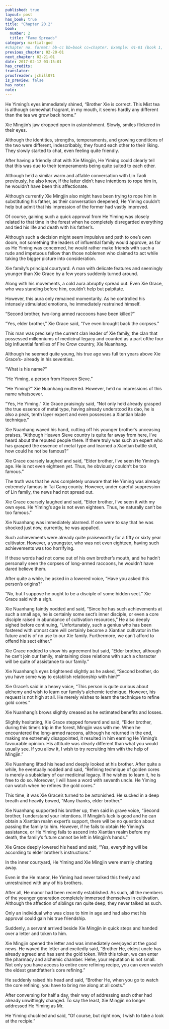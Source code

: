 ```yaml
---
published: true
layout: post
has_book: true
title: "Chapter 20.2"
book:
  number: 2
  title: "Fame Spreads"
category: martial-god
#chapter no. format: bb-cc bb=book cc=chapter. Example: 01-01 (book 1, chapter 1)
previous_chapter: 02-20-01
next_chapter: 02-21-01
date: 2017-02-12 03:15:01 
has_credits:
translator:
proofreader: jchill071
is_preview: false
has_note: 
note: 
---
```

He Yiming’s eyes immediately shined, “Brother Xie is correct. This Mist tea is although somewhat fragrant, in my mouth, it seems hardly any different than the tea we grow back home.”

Xie Mingjin’s jaw dropped open in astonishment. Slowly, smiles flickered in their eyes.

Although the identities, strengths, temperaments, and growing conditions of the two were different, indescribably, they found each other to their liking. They slowly started to chat, even feeling quite friendly.

After having a friendly chat with Xie Mingjin, He Yiming could clearly tell that this was due to their temperaments being quite suited to each other.
<!--more-->
Although he’d a similar warm and affable conversation with Lin Taoli previously, he also knew, if the latter didn’t have intentions to rope him in, he wouldn’t have been this affectionate.

Although currently Xie Mingjin also might have been trying to rope him in substituting his father, as their conversation deepened, He Yiming couldn’t help but admit that his impression of the former had vastly improved.

Of course, gaining such a quick approval from He Yiming was closely related to that time in the forest when he completely disregarded everything and tied his life and death with his father’s.

Although such a decision might seem impulsive and path to one’s own doom, not something the leaders of influential family would approve, as far as He Yiming was concerned, he would rather make friends with such a rude and impetuous fellow than those noblemen who claimed to act while taking the bigger picture into consideration.

Xie family’s principal courtyard. A man with delicate features and seemingly younger than Xie Grace by a few years suddenly turned around.

Along with his movements, a cold aura abruptly spread out. Even Xie Grace, who was standing before him, couldn’t help but palpitate.

However, this aura only remained momentarily. As he controlled his intensely stimulated emotions, he immediately restrained himself.

“Second brother, two-long armed raccoons have been killed?”

“Yes, elder brother,” Xie Grace said, “I’ve even brought back the corpses.”

This man was precisely the current clan leader of Xie family, the clan that possessed millenniums of medicinal legacy and counted as a part ofthe four big influential families of Fire Crow country, Xie Nuanhang.

Although he seemed quite young, his true age was full ten years above Xie Grace’s- already in his seventies.

“What is his name?”

“He Yiming, a person from Heaven Sieve.”

“He Yiming?”  Xie Nuanhang muttered. However, he’d no impressions of this name whatsoever.

“Yes, He Yiming.” Xie Grace praisingly said, “Not only he’d already grasped the true essence of metal type, having already understood its dao, he is also a peak, tenth layer expert and even possesses a Xiantian blade technique.”

Xie Nuanhang waved his hand, cutting off his younger brother’s unceasing praises, “Although Heaven Sieve country is quite far away from here, I’ve heard about the reputed people there. If there truly was such an expert who has grasped the essence of metal type and learned a Xiantian battle skill, how could he not be famous?”

Xie Grace coarsely laughed and said, “Elder brother, I’ve seen He Yiming’s age. He is not even eighteen yet. Thus, he obviously couldn’t be too famous.”

The truth was that he was completely unaware that He Yiming was already extremely famous in Tai Cang county. However, under careful suppression of Lin family, the news had not spread out.

Xie Grace coarsely laughed and said, “Elder brother, I’ve seen it with my own eyes. He Yiming’s age is not even eighteen. Thus, he naturally can’t be too famous.”

Xie Nuanhang was immediately alarmed. If one were to say that he was shocked just now, currently, he was appalled.

Such achievements were already quite praiseworthy for a fifty or sixty year cultivator. However, a youngster, who was not even eighteen, having such achievements was too horrifying.

If these words had not come out of his own brother’s mouth, and he hadn’t personally seen the corpses of long-armed raccoons, he wouldn’t have dared believe them.

After quite a while, he asked in a lowered voice, “Have you asked this person’s origins?”

“No, but I suppose he ought to be a disciple of some hidden sect.” Xie Grace said with a sigh.

Xie Nuanhang faintly nodded and said, “Since he has such achievements at such a small age, he is certainly some sect’s inner disciple, or even a core disciple raised in abundance of cultivation resources,” He also deeply sighed before continuing, “Unfortunately, such a genius who has been fostered with utmost care will certainly become a Xiantian cultivator in the future and is of no use to our Xie family. Furthermore, we can’t afford to offend his sect either.”

Xie Grace nodded to show his agreement but said, “Elder brother, although he can’t join our family, maintaining close relations with such a character will be quite of assistance to our family.”

Xie Nuanhang’s eyes brightened slightly as he asked, “Second brother, do you have some way to establish relationship with him?”

Xie Grace’s said in a heavy voice, “This person is quite curious about alchemy and wish to learn our family’s alchemic technique. However, his request is not high at all. He merely wishes to learn the technique to refine gold cores.”

Xie Nuanhang’s brows slightly creased as he estimated benefits and losses.

Slightly hesitating, Xie Grace stepped forward and said, “Elder brother, during this time’s trip in the forest, Mingjin was with me. When he encountered the long-armed racoons, although he returned in the end, making me extremely disappointed, it resulted in him earning He Yiming’s favourable opinion. His attitude was clearly different than what you would usually see. If you allow it, I wish to try recruiting him with the help of Mingjin.”

Xie Nuanhang lifted his head and deeply looked at his brother. After quite a while, he eventually nodded and said, “Refining technique of golden cores is merely a subsidiary of our medicinal legacy. If he wishes to learn it, he is free to do so. Moreover, I will have a word with seventh uncle. He Yiming can watch when he refines the gold cores.”

This time, it was Xie Grace’s turned to be astonished. He sucked in a deep breath and heavily bowed, “Many thanks, elder brother.”

Xie Nuanhang supported his brother up, then said in grave voice, “Second brother, I understand your intentions. If Mingjin’s luck is good and he can obtain a Xiantian realm expert’s support, there will be no question about passing the family to him. However, if he fails to obtain He Yiming’s assistance, or He Yiming fails to ascend into Xiantian realm before my death, the family’s future cannot be left in Mingjin’s hands.”

Xie Grace deeply lowered his head and said, “Yes, everything will be according to elder brother’s instructions.”

In the inner courtyard, He Yiming and Xie Mingjin were merrily chatting away.

Even in the He manor, He Yiming had never talked this freely and unrestrained with any of his brothers.

After all, He manor had been recently established. As such, all the members of the younger generation completely immersed themselves in cultivation. Although the affection of siblings ran quite deep, they never talked as such.

Only an individual who was close to him in age and had also met his approval could gain his true friendship.

Suddenly, a servant arrived beside Xie Mingjin in quick steps and handed over a letter and token to him.

Xie Mingjin opened the letter and was immediately overjoyed at the good news. He waved the letter and excitedly said, “Brother He, eldest uncle has already agreed and has sent the gold token. With this token, we can enter the pharmacy and alchemic chamber. Hehe, your reputation is not small. Not only you have access to entire core refining recipe, you can even watch the eldest grandfather’s core refining.”

He suddenly raised his head and said, “Brother He, when you go to watch the core refining, you have to bring me along at all costs.”

After conversing for half a day, their way of addressing each other had already unwittingly changed. To say the least, Xie Mingjin no longer addressed He Yiming as Mr. 

He Yiming chuckled and said, “Of course, but right now, I wish to take a look at the recipie.” 

